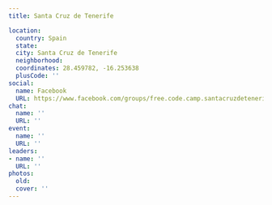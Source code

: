 ```yaml
---
title: Santa Cruz de Tenerife

location:
  country: Spain
  state: 
  city: Santa Cruz de Tenerife
  neighborhood: 
  coordinates: 28.459782, -16.253638
  plusCode: ''
social:
  name: Facebook
  URL: https://www.facebook.com/groups/free.code.camp.santacruzdetenerife
chat:
  name: ''
  URL: ''
event:
  name: ''
  URL: ''
leaders:
- name: ''
  URL: ''
photos:
  old: 
  cover: ''
---
```


